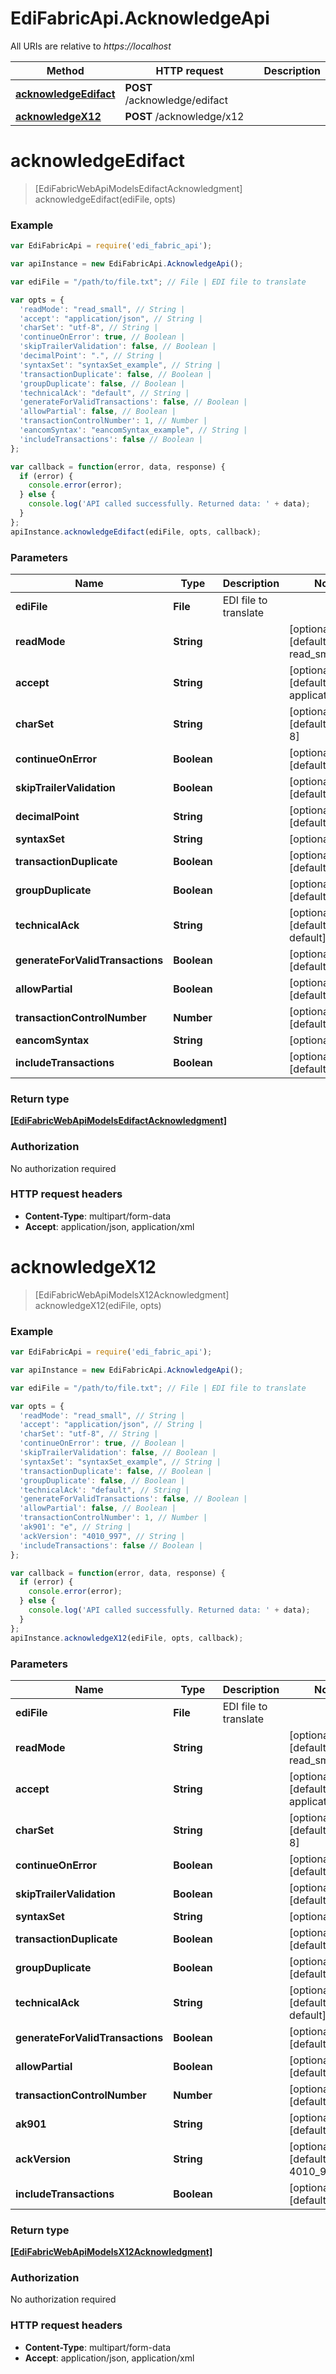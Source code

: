 # EdiFabricApi.AcknowledgeApi

All URIs are relative to *https://localhost*

Method | HTTP request | Description
------------- | ------------- | -------------
[**acknowledgeEdifact**](AcknowledgeApi.md#acknowledgeEdifact) | **POST** /acknowledge/edifact | 
[**acknowledgeX12**](AcknowledgeApi.md#acknowledgeX12) | **POST** /acknowledge/x12 | 


<a name="acknowledgeEdifact"></a>
# **acknowledgeEdifact**
> [EdiFabricWebApiModelsEdifactAcknowledgment] acknowledgeEdifact(ediFile, opts)



### Example
```javascript
var EdiFabricApi = require('edi_fabric_api');

var apiInstance = new EdiFabricApi.AcknowledgeApi();

var ediFile = "/path/to/file.txt"; // File | EDI file to translate

var opts = { 
  'readMode': "read_small", // String | 
  'accept': "application/json", // String | 
  'charSet': "utf-8", // String | 
  'continueOnError': true, // Boolean | 
  'skipTrailerValidation': false, // Boolean | 
  'decimalPoint': ".", // String | 
  'syntaxSet': "syntaxSet_example", // String | 
  'transactionDuplicate': false, // Boolean | 
  'groupDuplicate': false, // Boolean | 
  'technicalAck': "default", // String | 
  'generateForValidTransactions': false, // Boolean | 
  'allowPartial': false, // Boolean | 
  'transactionControlNumber': 1, // Number | 
  'eancomSyntax': "eancomSyntax_example", // String | 
  'includeTransactions': false // Boolean | 
};

var callback = function(error, data, response) {
  if (error) {
    console.error(error);
  } else {
    console.log('API called successfully. Returned data: ' + data);
  }
};
apiInstance.acknowledgeEdifact(ediFile, opts, callback);
```

### Parameters

Name | Type | Description  | Notes
------------- | ------------- | ------------- | -------------
 **ediFile** | **File**| EDI file to translate | 
 **readMode** | **String**|  | [optional] [default to read_small]
 **accept** | **String**|  | [optional] [default to application/json]
 **charSet** | **String**|  | [optional] [default to utf-8]
 **continueOnError** | **Boolean**|  | [optional] [default to true]
 **skipTrailerValidation** | **Boolean**|  | [optional] [default to false]
 **decimalPoint** | **String**|  | [optional] [default to .]
 **syntaxSet** | **String**|  | [optional] 
 **transactionDuplicate** | **Boolean**|  | [optional] [default to false]
 **groupDuplicate** | **Boolean**|  | [optional] [default to false]
 **technicalAck** | **String**|  | [optional] [default to default]
 **generateForValidTransactions** | **Boolean**|  | [optional] [default to false]
 **allowPartial** | **Boolean**|  | [optional] [default to false]
 **transactionControlNumber** | **Number**|  | [optional] [default to 1]
 **eancomSyntax** | **String**|  | [optional] 
 **includeTransactions** | **Boolean**|  | [optional] [default to false]

### Return type

[**[EdiFabricWebApiModelsEdifactAcknowledgment]**](EdiFabricWebApiModelsEdifactAcknowledgment.md)

### Authorization

No authorization required

### HTTP request headers

 - **Content-Type**: multipart/form-data
 - **Accept**: application/json, application/xml

<a name="acknowledgeX12"></a>
# **acknowledgeX12**
> [EdiFabricWebApiModelsX12Acknowledgment] acknowledgeX12(ediFile, opts)



### Example
```javascript
var EdiFabricApi = require('edi_fabric_api');

var apiInstance = new EdiFabricApi.AcknowledgeApi();

var ediFile = "/path/to/file.txt"; // File | EDI file to translate

var opts = { 
  'readMode': "read_small", // String | 
  'accept': "application/json", // String | 
  'charSet': "utf-8", // String | 
  'continueOnError': true, // Boolean | 
  'skipTrailerValidation': false, // Boolean | 
  'syntaxSet': "syntaxSet_example", // String | 
  'transactionDuplicate': false, // Boolean | 
  'groupDuplicate': false, // Boolean | 
  'technicalAck': "default", // String | 
  'generateForValidTransactions': false, // Boolean | 
  'allowPartial': false, // Boolean | 
  'transactionControlNumber': 1, // Number | 
  'ak901': "e", // String | 
  'ackVersion': "4010_997", // String | 
  'includeTransactions': false // Boolean | 
};

var callback = function(error, data, response) {
  if (error) {
    console.error(error);
  } else {
    console.log('API called successfully. Returned data: ' + data);
  }
};
apiInstance.acknowledgeX12(ediFile, opts, callback);
```

### Parameters

Name | Type | Description  | Notes
------------- | ------------- | ------------- | -------------
 **ediFile** | **File**| EDI file to translate | 
 **readMode** | **String**|  | [optional] [default to read_small]
 **accept** | **String**|  | [optional] [default to application/json]
 **charSet** | **String**|  | [optional] [default to utf-8]
 **continueOnError** | **Boolean**|  | [optional] [default to true]
 **skipTrailerValidation** | **Boolean**|  | [optional] [default to false]
 **syntaxSet** | **String**|  | [optional] 
 **transactionDuplicate** | **Boolean**|  | [optional] [default to false]
 **groupDuplicate** | **Boolean**|  | [optional] [default to false]
 **technicalAck** | **String**|  | [optional] [default to default]
 **generateForValidTransactions** | **Boolean**|  | [optional] [default to false]
 **allowPartial** | **Boolean**|  | [optional] [default to false]
 **transactionControlNumber** | **Number**|  | [optional] [default to 1]
 **ak901** | **String**|  | [optional] [default to e]
 **ackVersion** | **String**|  | [optional] [default to 4010_997]
 **includeTransactions** | **Boolean**|  | [optional] [default to false]

### Return type

[**[EdiFabricWebApiModelsX12Acknowledgment]**](EdiFabricWebApiModelsX12Acknowledgment.md)

### Authorization

No authorization required

### HTTP request headers

 - **Content-Type**: multipart/form-data
 - **Accept**: application/json, application/xml

